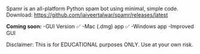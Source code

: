 Spamr is an all-platform Python spam bot using minimal, simple code.  
Download: https://github.com/jaiveertalwar/spamr/releases/latest

**Coming soon:**
-GUI Version ✅ 
-Mac (.dmg) app ✅ 
-Windows app
-Improved GUI

Disclaimer: This is for EDUCATIONAL purposes ONLY.   Use at your own risk.  
